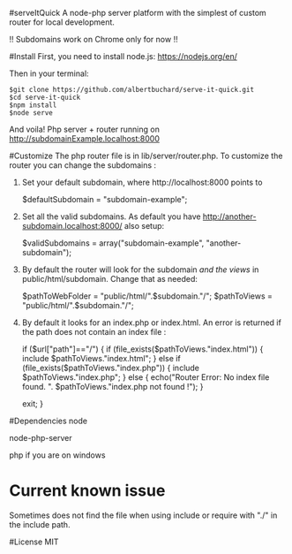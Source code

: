 #serveItQuick
A node-php server platform with the simplest of custom router for local development.

!! Subdomains work on Chrome only for now !!

#Install
First, you need to install node.js: https://nodejs.org/en/

Then in your terminal:

    $git clone https://github.com/albertbuchard/serve-it-quick.git
    $cd serve-it-quick
    $npm install
    $node serve

And voila!
Php server + router running on http://subdomainExample.localhost:8000

#Customize
The php router file is in lib/server/router.php. To customize the router you can change the subdomains :

1) Set your default subdomain, where http://localhost:8000 points to

    $defaultSubdomain = "subdomain-example";

2) Set all the valid subdomains. As default you have http://another-subdomain.localhost:8000/ also setup:

    $validSubdomains = array("subdomain-example",
      "another-subdomain");


3) By default the router will look for the subdomain _and the views_ in public/html/subdomain. Change that as needed:

    $pathToWebFolder = "public/html/".$subdomain."/";
    $pathToViews = "public/html/".$subdomain."/";

4) By default it looks for an index.php or index.html. An error is returned if the path does not contain an index file :

    if ($url["path"]=="/") {
      if (file_exists($pathToViews."index.html")) {
        include $pathToViews."index.html";
      } else if (file_exists($pathToViews."index.php")) {
        include $pathToViews."index.php";
      } else {
        echo("Router Error: No index file found. ". $pathToViews."index.php not found !");
      }

      exit;
    }

#Dependencies
node

node-php-server

php if you are on windows

# Current known issue
Sometimes does not find the file when using include or require with "./" in the include path.

#License
MIT
